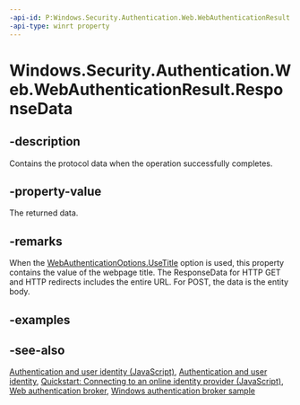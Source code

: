 ```yaml
---
-api-id: P:Windows.Security.Authentication.Web.WebAuthenticationResult.ResponseData
-api-type: winrt property
---
```


<!-- Property syntax
public string ResponseData { get; }
-->

# Windows.Security.Authentication.Web.WebAuthenticationResult.ResponseData

## -description
Contains the protocol data when the operation successfully completes.

## -property-value
The returned data.

## -remarks
When the [WebAuthenticationOptions.UseTitle](webauthenticationoptions.md) option is used, this property contains the value of the webpage title. The ResponseData for HTTP GET and HTTP redirects includes the entire URL. For POST, the data is the entity body.

## -examples

## -see-also
[Authentication and user identity (JavaScript)](https://docs.microsoft.com/previous-versions/windows/apps/dn448918(v=win.10)), [Authentication and user identity](https://docs.microsoft.com/windows/uwp/security/authentication-and-user-identity), [Quickstart: Connecting to an online identity provider (JavaScript)](https://docs.microsoft.com/previous-versions/windows/apps/jj856915(v=win.10)), [Web authentication broker](https://docs.microsoft.com/windows/uwp/security/web-authentication-broker), [Windows authentication broker sample](https://github.com/microsoft/Windows-universal-samples/tree/master/Samples/WebAuthenticationBroker)
